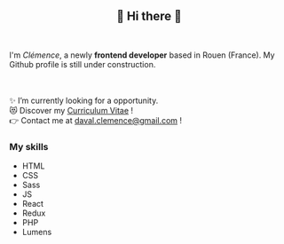  ## <div align=center> 👋 Hi there 👋 </div>
<br>

I'm *Clémence*, a newly **frontend developer** based in Rouen (France). My Github profile is still under construction.  
<br>
<br>

:sparkles: I’m currently looking for a opportunity.   
:heart_eyes_cat: Discover my [Curriculum Vitae](https://drive.google.com/file/d/1zYB_7pVlCNmlBe_Q0xeHSFRZum2sSehL/view) !  
:point_right: Contact me at daval.clemence@gmail.com !  


### My skills 

- HTML
- CSS
- Sass
- JS
- React
- Redux
- PHP
- Lumens
